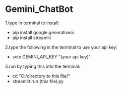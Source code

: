 # Gemini_ChatBot
1.type in terminal to install:
  - pip install google.generativeai
  - pip install streamlit
  
2.type the following in the terminal to use your api key:
  - setx GEMINI_API_KEY "(your api key)"
  
3.run by typing this into the terminal:
  - cd "C:/directory to this file/"
  - streamlit run (this file).py
